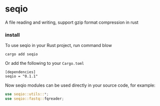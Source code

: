 # seqio

A file reading and writing, support gzip format compression in rust

### install
To use seqio in your Rust project, run command blow
```shell
cargo add seqio
```
Or add the following to your `Cargo.toml`
```text
[dependencies]
seqio = "0.1.1"
```
Now seqio modules can be used directly in your source code, for example:
```rust
use seqio::utils::*;
use seqio::fastq::fqreader;
```